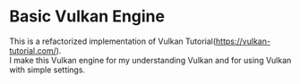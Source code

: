 # Basic Vulkan Engine
This is a refactorized implementation of Vulkan Tutorial(https://vulkan-tutorial.com/).  
I make this Vulkan engine for my understanding Vulkan and for using Vulkan with simple settings.